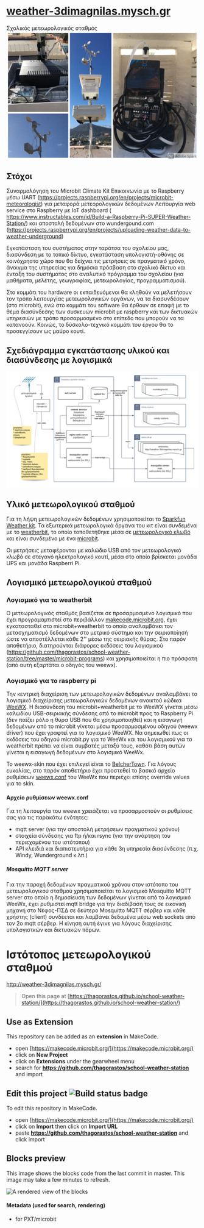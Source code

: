 # [weather-3dimagnilas.mysch.gr](http://weather-3dimagnilas.mysch.gr)
Σχολικός μετεωρολογικός σταθμός
![Φωτογραφίες μεταωρολογικού σταθμού](https://github.com/thagorastos/school-weather-station/blob/master/φωτογραφίες-υλικού/photo-collage.jpg)
## Στόχοι

Συναρμολόγηση του Microbit Climate Kit
Επικοινωνία με το Raspberry μέσω UART (https://projects.raspberrypi.org/en/projects/microbit-meteorologist) για μεταφορά μετεορολογικών δεδομένων
Λειτουργία web service στο Raspberry με IoT dashboard ( https://www.instructables.com/id/Build-a-Raspberry-Pi-SUPER-Weather-Station/) και αποστολή δεδομένων στο wundergound.com (https://projects.raspberrypi.org/en/projects/uploading-weather-data-to-weather-underground)

Εγκατάσταση του συστήματος στην ταράτσα του σχολείου μας, διασύνδεση με το τοπικό δίκτυο, εγκατάσταση υπολογιστή-οθόνης σε κοινόχρηστο χώρο που θα δείχνει τις μετρήσεις σε πραγματικό χρόνο, άνοιγμα της υπηρεσίας για δημόσια πρόσβαση στο σχολικό δίκτυο και ένταξη του συστήματος στο αναλυτικό πρόγραμμα του σχολείου (για μαθήματα, μελέτης, γεωγραφίας, μετεωρολογίας, προγραμματισμού).

Στο κομμάτι του hardware οι εκπαιδευόμενοι θα κληθούν να μελετήσουν τον τρόπο λειτουργίας μετεωρολογικών οργάνων, να τα διασυνδέσουν (στο microbit), ενώ στο κομμάτι του software θα έρθουν σε επαφή με το θέμα διασύνδεσης των συσκευών microbit με raspberry και των δικτυακών υπηρεσιών με τρόπο προσαρμοσμένο στο επίπεδο που μπορούν να τα κατανοούν. Κοινώς, το δύσκολο-τεχνικό κομμάτι του έργου θα το προσεγγίσουν ως μαύρο κουτί.

## Σχεδιάγραμμα εγκατάστασης υλικού και διασύνδεσης με λογισμικά
![Σχεδιάγραμμα εγκατάστασης υλικού και διασύνδεσης με λογισμικά](https://github.com/thagorastos/school-weather-station/blob/master/meteo.png)

## Υλικό μετεωρολογικού σταθμού

Για τη λήψη μετεωρολογικών δεδομένων χρησιμοποιείται το [Sparkfun Weather kit](http://sparkfun.com/products/16274). Τα εξωτερικά μετεωρολογικά όργανα του κιτ είναι συνδεμένα με το [weatherbit](https://www.sparkfun.com/products/15837), το οποίο τοποθετήθηκε μέσα σε [μετεωρολογικό κλωβό](https://el.wikipedia.org/wiki/Μετεωρολογικός_κλωβός) και είναι συνδεμένο με ένα [microbit](https://en.wikipedia.org/wiki/Micro_Bit).

Οι μετρήσεις μεταφέρονται με καλώδιο USB από τον μετεωρολογικό κλωβό σε στεγανό ηλεκτρολογικό κουτί, μέσα στο οποίο βρίσκεται μονάδα UPS και μονάδα Raspberri Pi.

## Λογισμικό μετεωρολογικού σταθμού

### Λογισμικό για το weatherbit

Ο μετεωρολογικός σταθμός βασίζεται σε προσαρμοσμένο λογισμικό που έχει προγραμαμτιστεί στο περιβάλλον [makecode.microbit.org](http://makecode.microbit.org), έχει εγκατασταθεί στο microbit+weatherbit το οποίο αναλαμβάνει τον μετασχηματισμό δεδομένων στο μετρικό σύστημα και την σειριοποίησή ώστε να αποστέλλεται κάθε 2'' μέσω της σειριακής θύρας. Στο παρόν αποθετήριο, διατηρούνται διάφορες εκδόσεις του λογισμικού (https://github.com/thagorastos/school-weather-station/tree/master/microbit-programs) και χρησιμοποιείται η πιο πρόσφατη (από αυτή εξαρτάται ο οδηγός του weewx).

### Λογισμικό για το raspberry pi

Την κεντρική διαχείριση των μετεωρολογικών δεδομένων αναλαμβάνει το λογισμικό διαχείρισης μετεωρολογικών δεδομένων ανοικτού κώδικα [WeeWX](https://github.com/weewx/weewx). Η διασύνδεση του microbit+weatherbit με το WeeWX γίνεται μέσω καλωδίου USB-σειριακής σύνδεσης από το microbit προς το Raspberry Pi (δεν παίζει ρόλο η θύρα USB που θα χρησιμοποιηθεί) και η εισαγωγή δεδομένων από το microbit γίνεται μέσω προσαρμοσμένου οδηγού (weewx driver) που έχει γραφτεί για το λογισμικό WeeWX. Να σημειωθεί πως οι εκδόσεις του οδηγού microbit.py για το WeeWx και του λογισμικού για το weatherbit πρέπει να είναι συμβατές μεταξύ τους, καθότι βάση αυτών γίνεται η εισαγωγή δεδομένων στο λογισμικό WeeWx.

Το weewx-skin που έχει επιλεγεί είναι το [BelcherTown](https://github.com/poblabs/weewx-belchertown). Για λόγους ευκολίας, στο παρόν αποθετήριο έχει προστεθεί το βασικό αρχείο ρυθμίσεων [weewx.conf](https://github.com/thagorastos/school-weather-station/blob/master/weewx.conf) του WeeWx που περιέχει επίσης override values για το skin.

#### Αρχείο ρυθμίσεων weewx.conf

Για τη λειτουργία του weewx χρειάζεται να προσαρμοστούν οι ρυθμίσεις σας για τις παρακάτω ενότητες:
* mqtt server (για την αποστολή μετρήσεων πραγματικού χρόνου)
* στοιχεία σύνδεσης για ftp ή/και rsync (για την ανάρτηση του περιεχομένου του ιστότοπου)
* API κλειδιά και διαπιστευτήρια για κάθε 3η υπηρεσία διασύνδεσης (π.χ. Windy, Wunderground κ.λπ.)

##### Mosquitto MQTT server

Για την παροχή δεδομένων πραγματικού χρόνου στον ιστότοπο του μετεωρολογικού σταθμού χρησιμοποιείται το λογισμικό Mosquitto MQTT server στο οποίο η δημοσίευση των δεδομένων γίνεται από το λογισμικό WeeWx, έχει ρυθμιστεί mqtt bridge για την διαδίβασή τους σε εικονική μηχανή στο Νέφος-ΠΣΔ σε δεύτερο Mosquitto MQTT σέρβερ και κάθε χρήστης (client) συνδέεται και λαμβάνει δεδομένα μέσω web sockets από τον 2ο mqtt σέρβερ. Η κίνηση αυτή έγινε για λόγους διαχείρισης υπολογιστκών και δικτυακών πόρων.

# Ιστότοπος μετεωρολογικού σταθμού
http://weather-3dimagnilas.mysch.gr/



> Open this page at [https://thagorastos.github.io/school-weather-station/](https://thagorastos.github.io/school-weather-station/)

## Use as Extension

This repository can be added as an **extension** in MakeCode.

* open [https://makecode.microbit.org/](https://makecode.microbit.org/)
* click on **New Project**
* click on **Extensions** under the gearwheel menu
* search for **https://github.com/thagorastos/school-weather-station** and import

## Edit this project ![Build status badge](https://github.com/thagorastos/school-weather-station/workflows/MakeCode/badge.svg)

To edit this repository in MakeCode.

* open [https://makecode.microbit.org/](https://makecode.microbit.org/)
* click on **Import** then click on **Import URL**
* paste **https://github.com/thagorastos/school-weather-station** and click import

## Blocks preview

This image shows the blocks code from the last commit in master.
This image may take a few minutes to refresh.

![A rendered view of the blocks](https://github.com/thagorastos/school-weather-station/raw/master/.github/makecode/blocks.png)

#### Metadata (used for search, rendering)

* for PXT/microbit
<script src="https://makecode.com/gh-pages-embed.js"></script><script>makeCodeRender("{{ site.makecode.home_url }}", "{{ site.github.owner_name }}/{{ site.github.repository_name }}");</script>
